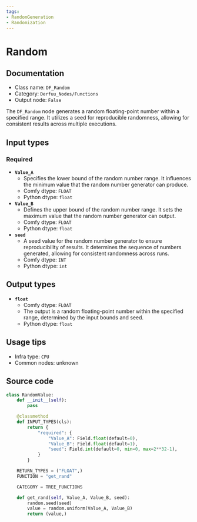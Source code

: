 ```yaml
---
tags:
- RandomGeneration
- Randomization
---
```


# Random
## Documentation
- Class name: `DF_Random`
- Category: `Derfuu_Nodes/Functions`
- Output node: `False`

The `DF_Random` node generates a random floating-point number within a specified range. It utilizes a seed for reproducible randomness, allowing for consistent results across multiple executions.
## Input types
### Required
- **`Value_A`**
    - Specifies the lower bound of the random number range. It influences the minimum value that the random number generator can produce.
    - Comfy dtype: `FLOAT`
    - Python dtype: `float`
- **`Value_B`**
    - Defines the upper bound of the random number range. It sets the maximum value that the random number generator can output.
    - Comfy dtype: `FLOAT`
    - Python dtype: `float`
- **`seed`**
    - A seed value for the random number generator to ensure reproducibility of results. It determines the sequence of numbers generated, allowing for consistent randomness across runs.
    - Comfy dtype: `INT`
    - Python dtype: `int`
## Output types
- **`float`**
    - Comfy dtype: `FLOAT`
    - The output is a random floating-point number within the specified range, determined by the input bounds and seed.
    - Python dtype: `float`
## Usage tips
- Infra type: `CPU`
- Common nodes: unknown


## Source code
```python
class RandomValue:
    def __init__(self):
        pass

    @classmethod
    def INPUT_TYPES(cls):
        return {
            "required": {
                "Value_A": Field.float(default=0),
                "Value_B": Field.float(default=1),
                "seed": Field.int(default=0, min=0, max=2**32-1),
            }
        }

    RETURN_TYPES = ("FLOAT",)
    FUNCTION = "get_rand"

    CATEGORY = TREE_FUNCTIONS

    def get_rand(self, Value_A, Value_B, seed):
        random.seed(seed)
        value = random.uniform(Value_A, Value_B)
        return (value,)

```
